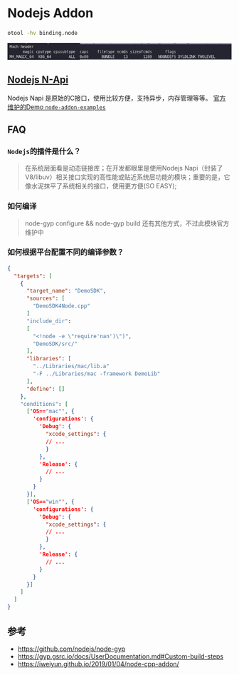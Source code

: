# Nodejs Addon

```bash
otool -hv binding.node
```

![](./ntool-exp.png)

## [Nodejs N-Api](https://nodejs.org/dist/latest-v12.x/docs/api/n-api.html)

Nodejs Napi 是原始的C接口，使用比较方便，支持异步，内存管理等等。
[官方维护的Demo `node-addon-examples`](https://github.com/nodejs/node-addon-examples.git)

## FAQ

### `Nodejs`的插件是什么？

> 在系统层面看是动态链接库；在开发都眼里是使用Nodejs Napi（封装了V8/libuv）相关接口实现的高性能或贴近系统层功能的模块；重要的是，它像水泥抹平了系统相关的接口，使用更方便(SO EASY);

### 如何编译

> node-gyp configure && node-gyp build 还有其他方式，不过此模块官方维护中

### 如何根据平台配置不同的编译参数？

```json
{
  "targets": [
    {
      "target_name": "DemoSDK",
      "sources": [
        "DemoSDK4Node.cpp"
      ]
      "include_dir":
      [
        "<!node -e \"require'nan')\")",
        "DemoSDK/src/"
      ],
      "libraries": [
        "../Libraries/mac/lib.a"
        "-F ../Libraries/mac -framework DemoLib"
      ],
      "define": []
    },
    "conditions": [
      ['OS=="mac"', {
        'configurations': {
          'Debug': {
            "xcode_settings": {
            // ...
            }
          },
          'Release': {
            // ... 
          }
        }
      }],
      ['OS=="win"', {
        'configurations': {
          'Debug': {
            "xcode_settings": {
            // ...
            }
          },
          'Release': {
            // ... 
          }
        }
      }]
    ]
  ]
}
```

## 参考

- https://github.com/nodejs/node-gyp
- https://gyp.gsrc.io/docs/UserDocumentation.md#Custom-build-steps
- https://iweiyun.github.io/2019/01/04/node-cpp-addon/
